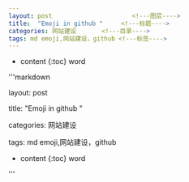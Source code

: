 ```yaml
---
layout: post                      <!---图层---->
title:  "Emoji in github "     <!---标题---->
categories: 网站建设       <!---目录---->
tags: md emoji,网站建设，github <!---标签---->
---
```


* content                                  <!---目录需要#，##。。。规划目录---->
{:toc} 
word                                            <!---摘要内容 ---->





<!---5个空格 接正文 ---->



'''markdown

layout: post                      <!---图层---->

title:  "Emoji in github "     <!---标题---->

categories: 网站建设       <!---目录---->

tags: md emoji,网站建设，github <!---标签---->


* content                                  <!---目录需要#，##。。。规划目录---->
{:toc} 
word                                            <!---摘要内容 ---->





<!---5个空格 接正文 ---->

'''
